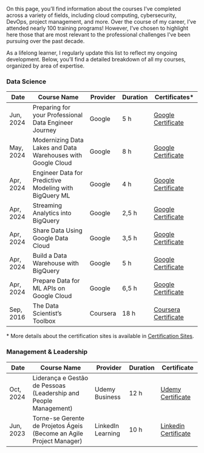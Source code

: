On this page, you’ll find information about the courses I’ve completed across a variety of fields, including cloud computing, cybersecurity, DevOps, project management, and more. Over the course of my career, I’ve attended nearly 100 training programs! However, I’ve chosen to highlight here those that are most relevant to the professional challenges I’ve been pursuing over the past decade.

As a lifelong learner, I regularly update this list to reflect my ongoing development. Below, you’ll find a detailed breakdown of all my courses, organized by area of expertise.

### Data Science

| Date | Course Name        | Provider | Duration | Certificates*     |
|------|--------------------|----------|----------|-----------------|
|Jun, 2024| Preparing for your Professional Data Engineer Journey | Google  | 5 h  | [Google Certificate](https://github.com/christianghama/certifications/blob/master/data%20science/Google-Preparing%20for%20Professional%20Data%20Engineering.png) |
|May, 2024| Modernizing Data Lakes and Data Warehouses with Google Cloud | Google  | 8 h  | [Google Certificate](https://github.com/christianghama/certifications/blob/master/data%20science/Google-Modernizing%20Data%20Lakes%20and%20Data%20Warehouses.png) |
|Apr, 2024| Engineer Data for Predictive Modeling with BigQuery ML | Google  | 4 h  | [Google Certificate](https://github.com/christianghama/certifications/blob/master/data%20science/Google-Engineer%20Data%20for%20Predictive%20Modeling.png) |
|Apr, 2024| Streaming Analytics into BigQuery | Google  | 2,5 h  | [Google Certificate](https://github.com/christianghama/certifications/blob/master/data%20science/Google-Streaming%20Analytics%20into%20BigQuery.png) |
|Apr, 2024| Share Data Using Google Data Cloud | Google  | 3,5 h  | [Google Certificate](https://github.com/christianghama/certifications/blob/master/data%20science/Google-Share%20Data%20Using%20Google%20Cloud.png) |
|Apr, 2024| Build a Data Warehouse with BigQuery | Google  | 5 h  | [Google Certificate](https://github.com/christianghama/certifications/blob/master/data%20science/Google-Build%20Data%20Warehouse%20with%20Big%20Query.png) |
|Apr, 2024| Prepare Data for ML APIs on Google Cloud | Google  | 6,5 h  | [Google Certificate](https://github.com/christianghama/certifications/blob/master/data%20science/Google-Prepare%20Data%20for%20ML%20on%20Google%20Cloud.png) |
|Sep, 2016| The Data Scientist’s Toolbox | Coursera  | 18 h  | [Coursera Certificate](https://github.com/christianghama/certifications/blob/master/data%20science/Coursera-Data%20Scientist%20Toolbox.jpeg) |

\* More details about the certification sites is available in [Certification Sites](https://github.com/christianghama/certifications/blob/master/data%20science/certification_sites.md).
### Management & Leadership

| Date    | Course Name        | Provider | Duration | Certificate     |
|---------|--------------------|----------|----------|-----------------|
|Oct, 2024| Liderança e Gestão de Pessoas (Leadership and People Management)| Udemy Business    | 12 h | [Udemy Certificate](https://github.com/christianghama/certifications/blob/master/management/Udemy-Leadership%20and%20Management.pdf)  |
|Jun, 2023| Torne-se Gerente de Projetos Ágeis (Become an Agile Project Manager)| LinkedIn Learning  | 10 h  | [Linkedin Certificate](https://github.com/christianghama/certifications/blob/master/management/Linkedin-Agile%20Project%20Manager.png) |



